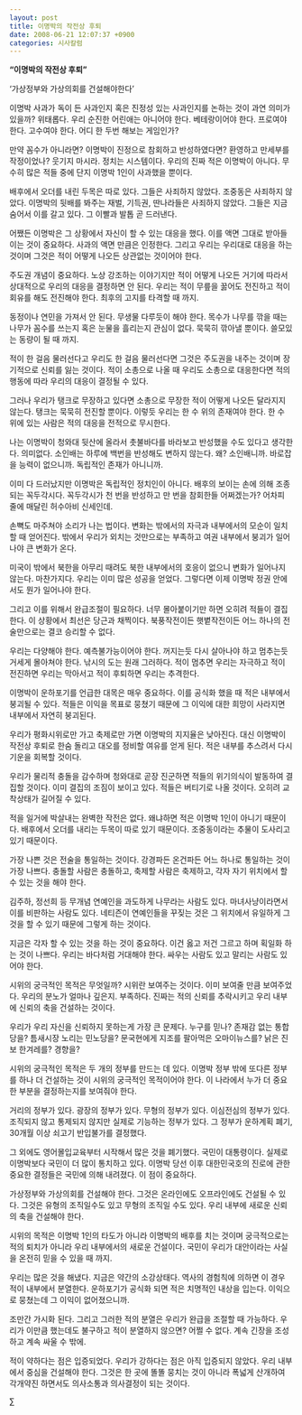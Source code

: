 ```yaml
---
layout: post
title: 이명박의 작전상 후퇴
date: 2008-06-21 12:07:37 +0900
categories: 시사칼럼
---
```

**“이명박의 작전상 후퇴”**
  
‘가상정부와 가상의회를 건설해야한다’ 

이명박 사과가 독이 든 사과인지 혹은 진정성 있는 사과인지를 논하는 것이 과연 의미가 있을까? 위태롭다. 우리 순진한 어린애는 아니어야 한다. 베테랑이어야 한다. 프로여야 한다. 고수여야 한다. 어디 한 두번 해보는 게임인가?

만약 꼼수가 아니라면? 이명박이 진정으로 참회하고 반성하였다면? 환영하고 만세부를 작정이었나? 웃기지 마시라. 정치는 시스템이다. 우리의 진짜 적은 이명박이 아니다. 무수히 많은 적들 중에 단지 이명박 1인이 사과했을 뿐이다. 

배후에서 오더를 내린 두목은 따로 있다. 그들은 사죄하지 않았다. 조중동은 사죄하지 않았다. 이명박의 뒷배를 봐주는 재벌, 기득권, 딴나라들은 사죄하지 않았다. 그들은 지금 숨어서 이를 갈고 있다. 그 이빨과 발톱 곧 드러낸다. 

어쨌든 이명박은 그 상황에서 자신이 할 수 있는 대응을 했다. 이를 액면 그대로 받아들이는 것이 중요하다. 사과의 액면 만큼은 인정한다. 그리고 우리는 우리대로 대응을 하는 것이며 그것은 적이 어떻게 나오든 상관없는 것이어야 한다. 

주도권 개념이 중요하다. 노상 강조하는 이야기지만 적이 어떻게 나오든 거기에 따라서 상대적으로 우리의 대응을 결정하면 안 된다. 우리는 적이 무릎을 꿇어도 전진하고 적이 회유를 해도 전진해야 한다. 최후의 고지를 타격할 때 까지. 

동정이나 연민을 가져서 안 된다. 무생물 다루듯이 해야 한다. 목수가 나무를 깎을 때는 나무가 꼼수를 쓰는지 혹은 눈물을 흘리는지 관심이 없다. 묵묵히 깎아낼 뿐이다. 쓸모있는 동량이 될 때 까지.

적이 한 걸음 물러선다고 우리도 한 걸음 물러선다면 그것은 주도권을 내주는 것이며 장기적으로 신뢰를 잃는 것이다. 적이 소총으로 나올 때 우리도 소총으로 대응한다면 적의 행동에 따라 우리의 대응이 결정될 수 있다.

그러나 우리가 탱크로 무장하고 있다면 소총으로 무장한 적이 어떻게 나오든 달라지지 않는다. 탱크는 묵묵히 전진할 뿐이다. 이렇듯 우리는 한 수 위의 존재여야 한다. 한 수 위에 있는 사람은 적의 대응을 전적으로 무시한다. 

나는 이명박이 청와대 뒷산에 올라서 촛불바다를 바라보고 반성했을 수도 있다고 생각한다. 의미없다. 소인배는 하루에 백번을 반성해도 변하지 않는다. 왜? 소인배니까. 바로잡을 능력이 없으니까. 독립적인 존재가 아니니까.

이미 다 드러났지만 이명박은 독립적인 정치인이 아니다. 배후의 보이는 손에 의해 조종되는 꼭두각시다. 꼭두각시가 천 번을 반성하고 만 번을 참회한들 어쩌겠는가? 어차피 줄에 매달린 허수아비 신세인데.

손뼉도 마주쳐야 소리가 나는 법이다. 변화는 밖에서의 자극과 내부에서의 모순이 일치할 때 얻어진다. 밖에서 우리가 외치는 것만으로는 부족하고 여권 내부에서 붕괴가 일어나야 큰 변화가 온다. 

미국이 밖에서 북한을 아무리 때려도 북한 내부에서의 호응이 없으니 변화가 일어나지 않는다. 마찬가지다. 우리는 이미 많은 성공을 얻었다. 그렇다면 이제 이명박 정권 안에서도 뭔가 일어나야 한다. 

그리고 이를 위해서 완급조절이 필요하다. 너무 몰아붙이기만 하면 오히려 적들이 결집한다. 이 상황에서 최선은 당근과 채찍이다. 북풍작전이든 햇볕작전이든 어느 하나의 전술만으로는 결코 승리할 수 없다. 

우리는 다양해야 한다. 예측불가능이어야 한다. 꺼지는듯 다시 살아나야 하고 멈추는듯 거세게 몰아쳐야 한다. 낚시의 도는 원래 그러하다. 적이 멈추면 우리는 자극하고 적이 전진하면 우리는 막아서고 적이 후퇴하면 우리는 추격한다. 

이명박이 운하포기를 언급한 대목은 매우 중요하다. 이를 공식화 했을 때 적은 내부에서 붕괴될 수 있다. 적들은 이익을 목표로 뭉쳤기 때문에 그 이익에 대한 희망이 사라지면 내부에서 자연히 붕괴된다.

우리가 평화시위로만 가고 축제로만 가면 이명박의 지지율은 낮아진다. 대신 이명박이 작전상 후퇴로 한숨 돌리고 대오를 정비할 여유를 얻게 된다. 적은 내부를 추스려서 다시 기운을 회복할 것이다.

우리가 물리적 충돌을 감수하며 청와대로 곧장 진군하면 적들의 위기의식이 발동하여 결집할 것이다. 이미 결집의 조짐이 보이고 있다. 적들은 버티기로 나올 것이다. 오히려 교착상태가 길어질 수 있다. 

적을 일거에 박살내는 완벽한 작전은 없다. 왜냐하면 적은 이명박 1인이 아니기 때문이다. 배후에서 오더를 내리는 두목이 따로 있기 때문이다. 조중동이라는 추물이 도사리고 있기 때문이다. 

가장 나쁜 것은 전술을 통일하는 것이다. 강경파든 온건파든 어느 하나로 통일하는 것이 가장 나쁘다. 충돌할 사람은 충돌하고, 축제할 사람은 축제하고, 각자 자기 위치에서 할 수 있는 것을 해야 한다. 

김주하, 정선희 등 무개념 연예인을 과도하게 나무라는 사람도 있다. 마녀사냥이라면서 이를 비판하는 사람도 있다. 네티즌이 연예인들을 꾸짖는 것은 그 위치에서 유일하게 그것을 할 수 있기 때문에 그렇게 하는 것이다. 

지금은 각자 할 수 있는 것을 하는 것이 중요하다. 이건 옳고 저건 그르고 하며 획일화 하는 것이 나쁘다. 우리는 바다처럼 거대해야 한다. 싸우는 사람도 있고 말리는 사람도 있어야 한다. 

시위의 궁극적인 목적은 무엇일까? 시위란 보여주는 것이다. 이미 보여줄 만큼 보여주었다. 우리의 분노가 얼마나 깊은지. 부족하다. 진짜는 적의 신뢰를 추락시키고 우리 내부에 신뢰의 축을 건설하는 것이다. 

우리가 우리 자신을 신뢰하지 못하는게 가장 큰 문제다. 누구를 믿나? 존재감 없는 통합당을? 틈새시장 노리는 민노당을? 문국현에게 지조를 팔아먹은 오마이뉴스를? 낡은 진보 한겨레를? 경향을?

시위의 궁극적인 목적은 두 개의 정부를 만드는 데 있다. 이명박 정부 밖에 또다른 정부를 하나 더 건설하는 것이 시위의 궁극적인 목적이어야 한다. 이 나라에서 누가 더 중요한 부분을 결정하는지를 보여줘야 한다.

거리의 정부가 있다. 광장의 정부가 있다. 무형의 정부가 있다. 이심전심의 정부가 있다. 조직되지 않고 통제되지 않지만 실제로 기능하는 정부가 있다. 그 정부가 운하계획 폐기, 30개월 이상 쇠고기 반입불가를 결정했다. 

그 외에도 영어몰입교육부터 시작해서 많은 것을 폐기했다. 국민이 대통령이다. 실제로 이명박보다 국민이 더 많이 통치하고 있다. 이명박 당선 이후 대한민국호의 진로에 관한 중요한 결정들은 국민에 의해 내려졌다. 이 점이 중요하다. 

가상정부와 가상의회를 건설해야 한다. 그것은 온라인에도 오프라인에도 건설될 수 있다. 그것은 유형의 조직일수도 있고 무형의 조직일 수도 있다. 우리 내부에 새로운 신뢰의 축을 건설해야 한다. 

시위의 목적은 이명박 1인의 타도가 아니라 이명박의 배후를 치는 것이며 궁극적으로는 적의 퇴치가 아니라 우리 내부에서의 새로운 건설이다. 국민이 우리가 대안이라는 사실을 온전히 믿을 수 있을 때 까지.

우리는 많은 것을 해냈다. 지금은 약간의 소강상태다. 역사의 경험칙에 의하면 이 경우 적이 내부에서 분열한다. 운하포기가 공식화 되면 적은 치명적인 내상을 입는다. 이익으로 뭉쳤는데 그 이익이 없어졌으니까. 

조만간 가시화 된다. 그리고 그러한 적의 분열은 우리가 완급을 조절할 때 가능하다. 우리가 이만큼 했는데도 불구하고 적이 분열하지 않으면? 어쩔 수 없다. 계속 긴장을 조성하고 계속 싸울 수 밖에. 

적이 약하다는 점은 입증되었다. 우리가 강하다는 점은 아직 입증되지 않았다. 우리 내부에서 중심을 건설해야 한다. 그것은 한 곳에 똘똘 뭉치는 것이 아니라 폭넓게 산개하여 각개약진 하면서도 의사소통과 의사결정이 되는 것이다. 



∑